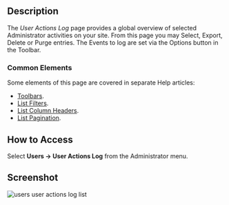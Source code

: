 <!-- Filename: Help4.x:User_Actions_Log / Display title: User Actions Log -->

## Description

The *User Actions Log* page provides a global overview of selected
Administrator activities on your site. From this page you may Select,
Export, Delete or Purge entries. The Events to log are set via the
Options button in the Toolbar.

### Common Elements

Some elements of this page are covered in separate Help articles:

* [Toolbars](jdocmanual?article=help/common-elements/toolbars).
* [List Filters](jdocmanual?article=help/common-elements/list-filters).
* [List Column Headers](jdocmanual?article=help/common-elements/list-column-headers).
* [List Pagination](jdocmanual?article=help/common-elements/list-pagination).

## How to Access

Select **Users → User Actions Log** from the Administrator menu.

## Screenshot

![users user actions log list](../../../en/images/users/user-actions-log-list.png)

